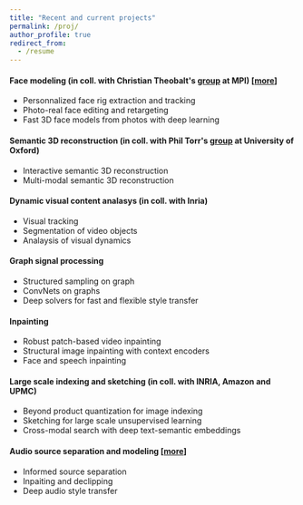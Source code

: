 ```yaml
---
title: "Recent and current projects"
permalink: /proj/
author_profile: true
redirect_from:
  - /resume
---
```


#### Face modeling (in coll. with Christian Theobalt's [group](http://gvv.mpi-inf.mpg.de/) at MPI) [[more](/face/)]
* Personnalized face rig extraction and tracking
* Photo-real face editing and retargeting
* Fast 3D face models from photos with deep learning

#### Semantic 3D reconstruction (in coll. with Phil Torr's [group](http://www.robots.ox.ac.uk/~tvg/) at University of Oxford) 
* Interactive semantic 3D reconstruction
* Multi-modal semantic 3D reconstruction

#### Dynamic visual content analasys (in coll. with Inria) 
* Visual tracking
* Segmentation of video objects
* Analaysis of visual dynamics

#### Graph signal processing
* Structured sampling on graph
* ConvNets on graphs
* Deep solvers for fast and flexible style transfer

#### Inpainting
* Robust patch-based video inpainting
* Structural image inpainting with context encoders
* Face and speech inpainting

#### Large scale indexing and sketching (in coll. with INRIA, Amazon and UPMC)
* Beyond product quantization for image indexing
* Sketching for large scale unsupervised learning
* Cross-modal search with deep text-semantic embeddings 

#### Audio source separation and modeling [[more](/iss/)]
* Informed source separation
* Inpaiting and declipping
* Deep audio style transfer

